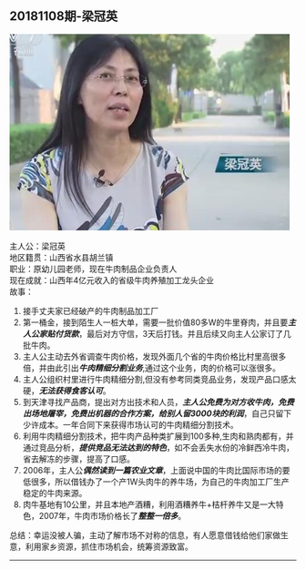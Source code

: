 ## **20181108期-梁冠英**

![梁冠英](../pic/1.jpg)

主人公：梁冠英<br>地区籍贯：山西省水县胡兰镇<br>
职业：原幼儿园老师，现在牛肉制品企业负责人<br>
现在成就：山西年4亿元收入的省级牛肉养殖加工龙头企业<br>
故事：<br>

1. 接手丈夫家已经破产的牛肉制品加工厂
2. 第一桶金，接到陌生人一桩大单，需要一批价值80多W的牛里脊肉，并且要***主人公家贴付货款***，最后对方守信，3天后打钱。并且后续又向主人公家订了几批牛肉。
3. 主人公主动去外省调查牛肉价格，发现外面几个省的牛肉价格比村里高很多倍，并由此引出***牛肉精细分割业务***,通过这个业务，肉的价格可以涨很多。
4. 主人公组织村里进行牛肉精细分割,但没有参考同类竞品业务，发现产品口感太硬，***无法获得食客认可***。
5. 到天津寻找产品商，提出对方出技术和人员，***主人公免费为对方收牛肉，免费出场地屠宰，免费出机器的合作方案，给别人留3000块的利润***，自己只留下少许成本。一年合同下来获得市场认可的牛肉精细分割技术。
6. 利用牛肉精细分割技术，把牛肉产品种类扩展到100多种,生肉和熟肉都有，并通过竞品分析，***提供竞品无法达到的特色***，如不会丢失水份的冷鲜西冷牛肉，省去解冻的步骤，提高了口感。
7. 2006年，主人公***偶然读到一篇农业文章***，上面说中国的牛肉比国际市场的要低很多，所以借钱办了一个产1W头肉牛的养牛场，为自己的牛肉加工厂生产稳定的牛肉来源。
8. 肉牛基地有10公里，并且本地产酒糟，利用酒糟养牛+桔杆养牛又是一大特色，2007年，牛肉市场价格长了***整整一倍多***。

总结：幸运没被人骗，主动了解市场不对称的信息，有人愿意借钱给他们家做生意，利用家乡资源，抓住市场机会，统筹资源致富。

---
